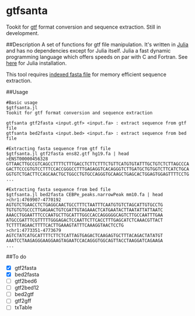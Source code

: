 # gtfsanta
Tookit for [gtf](http://mblab.wustl.edu/GTF22.html) format conversion and sequence extraction. Still in development.

##Description
A set of functions for gtf file manipulation. It's written in [Julia](https://julialang.org/) and has no dependencies except for Julia itself.
Julia a fast dynamic programming language which offers speeds on par with C and Fortran. See [here](https://julialang.org/downloads/) for Julia installation.

This tool requires [indexed fasta file](http://www.htslib.org/doc/faidx.html) for memory efficient sequence extraction.

##Usage
```
#Basic usage
$gtfsanta.jl
Tookit for gtf format conversion and sequence extraction

gtfsanta gtf2fasta <input.gtf> <input.fa> : extract sequence from gtf file
gtfsanta bed2fasta <input.bed> <input.fa> : extract sequence from bed file

#Extracting fasta sequence from gtf file
$gtfsanta.jl gtf2fasta ens82.gtf hg19.fa | head
>ENST00000456328
GTTAACTTGCCGTCAGCCTTTTCTTTGACCTCTTCTTTCTGTTCATGTGTATTTGCTGTCTCTTAGCCCA
GACTTCCCGTGTCCTTTCCACCGGGCCTTTGAGAGGTCACAGGGTCTTGATGCTGTGGTCTTCATCTGCA
GGTGTCTGACTTCCAGCAACTGCTGGCCTGTGCCAGGGTGCAAGCTGAGCACTGGAGTGGAGTTTTCCTG
...

#Extracting fasta sequence from bed file
$gtfsanta.jl bed2fasta CEBPe_peaks.narrowPeak mm10.fa | head
>chr1:4769907-4770192
AGTGTCTGAACCTCTGAGGCAACTGCCTTTCTAATTTCAATGTGTCTAGCATTGTGCCTG
TGTGTGTGCCCTTGAGAACTGTCGATTGTAGAAACTCATGAATACTTAATATTATTAATC
AAACCTGGAATTTCCCAATGCTTGCATTTGGCCACCAGGGGGCAGTCTTGCCAATTTGAA
ATGCCGATTTCGTTTTTGGGAGACTCCAATTCTTCACCTTTGAGCATCTCAAACGTTACT
TCTTTTAGAACTTTTCACTTGAAAGTATTTCAAAGGTAACTCCTG
>chr1:4773351-4773679
AGTCTATCATGCATTTTCTTCTCATTAGTGAGACTCAAGAGTGCTTTACAGACTATATGT
AAATCCTAAGAGGGAAGGAAGTAGAATCCACAGGGTGGCAGTTACCTAAGGATCAGAAGA
...
```

##To do

- [x] gtf2fasta
- [x] bed2fasta
- [ ] gtf2bed6
- [ ] gtf2bed12
- [ ] bed2gtf
- [ ] gtf2gff
- [ ] txTable

